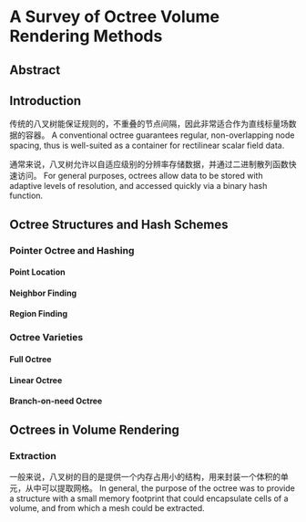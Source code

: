 # A Survey of Octree Volume Rendering Methods

## Abstract

## Introduction

传统的八叉树能保证规则的，不重叠的节点间隔，因此非常适合作为直线标量场数据的容器。
A conventional octree guarantees regular, non-overlapping node spacing, thus is well-suited as a container for rectilinear scalar field data.

通常来说，八叉树允许以自适应级别的分辨率存储数据，并通过二进制散列函数快速访问。
For general purposes, octrees allow data to be stored with adaptive levels of resolution, and accessed quickly via a binary hash function.

## Octree Structures and Hash Schemes

### Pointer Octree and Hashing

#### Point Location

#### Neighbor Finding

#### Region Finding

### Octree Varieties

#### Full Octree

#### Linear Octree

#### Branch-on-need Octree

## Octrees in Volume Rendering

### Extraction

一般来说，八叉树的目的是提供一个内存占用小的结构，用来封装一个体积的单元，从中可以提取网格。
In general, the purpose of the octree was to provide a structure with a small memory footprint that could encapsulate cells of a volume, and from which a mesh could be extracted.











